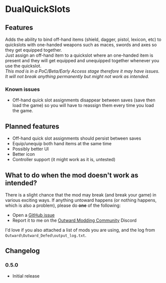 # DualQuickSlots

## Features
Adds the ability to bind off-hand items (shield, dagger, pistol, lexicon, etc) to quickslots with one-handed weapons such as maces, swords and axes so they get equipped together.  
Just assign an off-hand item to a quickslot where an one-handed item is present and they will get equipped and unequipped together whenever you use the quickslot.  
*This mod is in a PoC/Beta/Early Access stage therefore it may have issues. It will not break anything permanently but might not work as intended.*

### Known issues
- Off-hand quick slot assignments disappear between saves (save then load the game) so you will have to reassign them every time you load the game.

## Planned features
- Off-hand quick slot assignments should persist between saves
- Equip/unequip both hand items at the same time
- Possibly better UI
- Better icon
- Controller support (it might work as it is, untested)

## What to do when the mod doesn't work as intended?
There is a slight chance that the mod may break (and break your game) in various exciting ways.
If anything untoward happens (or nothing happens, which is also a problem), please do **one** of the following:
- Open a [GitHub issue](https://github.com/Faeryn/Outward_DualQuickSlots/issues/new)
- Report it to me on the [Outward Modding Community](https://discord.gg/zKyfGmy7TR) Discord

I'd love if you also attached a list of mods you are using, and the log from `Outward\Outward_Defed\output_log.txt`.

## Changelog

### 0.5.0
- Initial release
